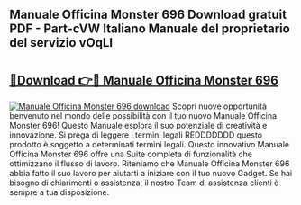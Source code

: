 ## Manuale Officina Monster 696 Download gratuit PDF - Part-cVW Italiano Manuale del proprietario del servizio vOqLI

# <h2><a href="http://dfc0pl4.blite.top/?on=Manuale+Officina+Monster+696">🔗Download 👉🔴 Manuale Officina Monster 696</a></h2>

[![Manuale Officina Monster 696 download](https://i.imgur.com/lujVjoI.png)](http://dfc0pl4.blite.top/?on=Manuale+Officina+Monster+696)
Scopri nuove opportunità benvenuto nel mondo delle possibilità con il tuo nuovo Manuale Officina Monster 696! Questo Manuale esplora il suo potenziale di creatività e innovazione. Si prega di leggere i termini legali REDDDDDDD questo prodotto è soggetto a determinati termini legali. Questo innovativo Manuale Officina Monster 696 offre una Suite completa di funzionalità che ottimizzano il flusso di lavoro. Riteniamo che Manuale Officina Monster 696 abbia fatto il suo lavoro per aiutarti a iniziare con il tuo nuovo Gadget. Se hai bisogno di chiarimenti o assistenza, il nostro Team di assistenza clienti è sempre a tua disposizione.
